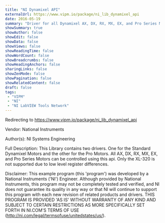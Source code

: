 ```yaml
---
title: "NI Dynamixel API"
externalUrl: https://www.vipm.io/package/ni_lib_dynamixel_api
date: 2016-05-19
summary: "Driver for all Dynamixel AX, DX, RX, MX, EX, and Pro Series Motors"
showSummary: true
showAuthor: false
showEdit: false
showData: false
showViews: false
showReadingTime: false
showWordCount: false
showBreadcrumbs: false
showHeadingAnchors: false
sharingLinks: false
showZenMode: false
showPagination: false
showRelatedContent: false
draft: false
tags:
 - "VIPM"
 - "NI"
 - "NI LabVIEW Tools Network"
---
```


Redirecting to https://www.vipm.io/package/ni_lib_dynamixel_api

Vendor: National Instruments

Author(s): NI Systems Engineering
 
Full Description:
This Library contains two drivers. One for the Standard Dynamixel Motors and the other for the Pro Motors. All AX, DX, RX, MX, EX, and Pro Series Motors can be controlled using this api. Only the XL-320 is not supported due to low level register differences.

Disclaimer: 
This example program (this 'program') was developed by a National Instruments ('NI') Engineer. Although provided by National Instruments, this program may not be completely tested and verified, and NI does not guarantee its quality in any way or that NI will continue to support this program with each new revision of related products and drivers. THIS PROGRAM IS PROVIDED 'AS IS' WITHOUT WARRANTY OF ANY KIND AND SUBJECT TO CERTAIN RESTRICTIONS AS MORE SPECIFICALLY SET FORTH IN NI.COM'S TERMS OF USE (http://ni.com/legal/termsofuse/unitedstates/us/).